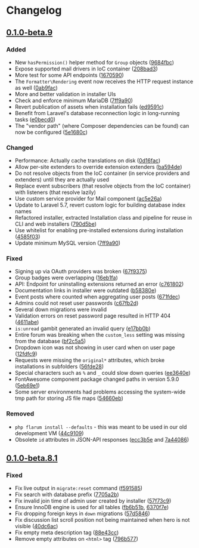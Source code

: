 # Changelog

## [0.1.0-beta.9](https://github.com/flarum/core/compare/v0.1.0-beta.8.2...v0.1.0-beta.9)

### Added
- New `hasPermission()` helper method for `Group` objects ([9684fbc](https://github.com/flarum/core/commit/9684fbc4da07d32aa322d9228302a23418412cb9))
- Expose supported mail drivers in IoC container ([208bad3](https://github.com/flarum/core/commit/208bad393f37bfdb76007afcddfa4b7451563e9d))
- More test for some API endpoints ([1670590](https://github.com/flarum/core/commit/167059027e5a066d618599c90164ef1b5a509148))
- The `Formatter\Rendering` event now receives the HTTP request instance as well ([0ab9fac](https://github.com/flarum/core/commit/0ab9facc4bd59a260575e6fc650793c663e5866a))
- More and better validation in installer UIs
- Check and enforce minimum MariaDB ([7ff9a90](https://github.com/flarum/core/commit/7ff9a90204923293adc520d3c02dc984845d4f9f))
- Revert publication of assets when installation fails ([ed9591c](https://github.com/flarum/core/commit/ed9591c16fb2ea7a4be3387b805d855a53e0a7d5))
- Benefit from Laravel's database reconnection logic in long-running tasks ([e0becd0](https://github.com/flarum/core/commit/e0becd0c7bda939048923c1f86648793feee78d5))
- The "vendor path" (where Composer dependencies can be found) can now be configured ([5e1680c](https://github.com/flarum/core/commit/5e1680c458cd3ba274faeb92de3ac2053789131e))

### Changed
- Performance: Actually cache translations on disk ([0d16fac](https://github.com/flarum/core/commit/0d16fac001bb735ee66e82871183516aeac269b7))
- Allow per-site extenders to override extension extenders ([ba594de](https://github.com/flarum/core/commit/ba594de13a033480834d53d73f747b05fe9796f8))
- Do not resolve objects from the IoC container (in service providers and extenders) until they are actually used
- Replace event subscribers (that resolve objects from the IoC container) with listeners (that resolve lazily)
- Use custom service provider for Mail component ([ac5e26a](https://github.com/flarum/core/commit/ac5e26a254d89e21bd4c115b6cbd40338e2e4b4b))
- Update to Laravel 5.7, revert custom logic for building database index names
- Refactored installer, extracted Installation class and pipeline for reuse in CLI and web installers ([790d5be](https://github.com/flarum/core/commit/790d5beee5e283178716bc8f9901c758d9e5b6a0))
- Use whitelist for enabling pre-installed extensions during installation ([4585f03](https://github.com/flarum/core/commit/4585f03ee356c92942fbc2ae8c683c651b473954))
- Update minimum MySQL version ([7ff9a90](https://github.com/flarum/core/commit/7ff9a90204923293adc520d3c02dc984845d4f9f))

### Fixed
- Signing up via OAuth providers was broken ([67f9375](https://github.com/flarum/core/commit/67f9375d4745add194ae3249d526197c32fd5461))
- Group badges were overlapping ([16eb1fa](https://github.com/flarum/core/commit/16eb1fa63b6d7b80ec30c24c0e406a2b7ab09934))
- API: Endpoint for uninstalling extensions returned an error ([c761802](https://github.com/flarum/core/commit/c76180290056ddbab67baf5ede814fcedf1dcf14))
- Documentation links in installer were outdated ([b58380e](https://github.com/flarum/core/commit/b58380e224ee54abdade3d0a4cc107ef5c91c9a9))
- Event posts where counted when aggregating user posts ([671fdec](https://github.com/flarum/core/commit/671fdec8d0a092ccceb5d4d5f657d0f4287fc4c7))
- Admins could not reset user passwords ([c67fb2d](https://github.com/flarum/core/commit/c67fb2d4b6a128c71d65dc6703310c0b62f91be2))
- Several down migrations were invalid
- Validation errors on reset password page resulted in HTTP 404 ([4611abe](https://github.com/flarum/core/commit/4611abe5db8b94ca3dc7bf9c447fca7c67358ee3))
- `is:unread` gambit generated an invalid query ([e17bb0b](https://github.com/flarum/core/commit/e17bb0b4331f2c92459292195c6b7db8cde1f9f3))
- Entire forum was breaking when the `custom_less` setting was missing from the database ([bf2c5a5](https://github.com/flarum/core/commit/bf2c5a5564dff3f5ef13efe7a8d69f2617570ce6))
- Dropdown icon was not showing in user card when on user page ([12fdfc9](https://github.com/flarum/core/commit/12fdfc9b544a27f6fe59c82ad6bddd3420cc0181))
- Requests were missing the `original*` attributes, which broke installations in subfolders ([56fde28](https://github.com/flarum/core/commit/56fde28e436f52fee0c03c538f0a6049bc584b53))
- Special characters such as `%` and `_` could slow down queries ([ee3640e](https://github.com/flarum/core/commit/ee3640e1605ff67fef4b3d5cd0596f14a6ae73c9))
- FontAwesome component package changed paths in version 5.9.0 ([5eb69e1](https://github.com/flarum/core/commit/5eb69e1f59fa73fdfd5badbf41a05a6a040e7426))
- Some server environments had problems accessing the system-wide tmp path for storing JS file maps ([54660eb](https://github.com/flarum/core/commit/54660ebd6311f9ea142f1b573263d0d907400786))

### Removed
- `php flarum install --defaults` - this was meant to be used in our old development VM ([44c9109](https://github.com/flarum/core/commit/44c91099cd77138bb5fc29f14fb1e81a9781272d))
- Obsolete `id` attributes in JSON-API responses ([ecc3b5e](https://github.com/flarum/core/commit/ecc3b5e2271f8d9b38d52cd54476d86995dbe32e) and [7a44086](https://github.com/flarum/core/commit/7a44086bf3a0e3ba907dceb13d07ac695eca05ea))

## [0.1.0-beta.8.1](https://github.com/flarum/core/compare/v0.1.0-beta.8...v0.1.0-beta.8.1)

### Fixed
- Fix live output in `migrate:reset` command ([f591585](https://github.com/flarum/core/commit/f591585d02f8c4ff0211c5bf4413dd6baa724c05))
- Fix search with database prefix ([7705a2b](https://github.com/flarum/core/commit/7705a2b7d751943ef9d0c7379ec34f8530b99310))
- Fix invalid join time of admin user created by installer ([57f73c9](https://github.com/flarum/core/commit/57f73c9638eeb825f9e336ed3c443afccfd8995e))
- Ensure InnoDB engine is used for all tables ([fb6b51b](https://github.com/flarum/core/commit/fb6b51b1cfef0af399607fe038603c8240800b2b), [6370f7e](https://github.com/flarum/core/commit/6370f7ecffa9ea7d5fb64d9551400edbc63318db))
- Fix dropping foreign keys in `down` migrations ([57d5846](https://github.com/flarum/core/commit/57d5846b647881009d9e60f9ffca20b1bb77776e))
- Fix discussion list scroll position not being maintained when hero is not visible ([40dc6ac](https://github.com/flarum/core/commit/40dc6ac604c2a0973356b38217aa8d09352daae5))
- Fix empty meta description tag ([88e43cc](https://github.com/flarum/core/commit/88e43cc6940ee30d6529e9ce659471ec4fb1c474))
- Remove empty attributes on `<html>` tag ([796b577](https://github.com/flarum/core/commit/796b57753d34d4ea741dbebcbc550b17808f6c94))

